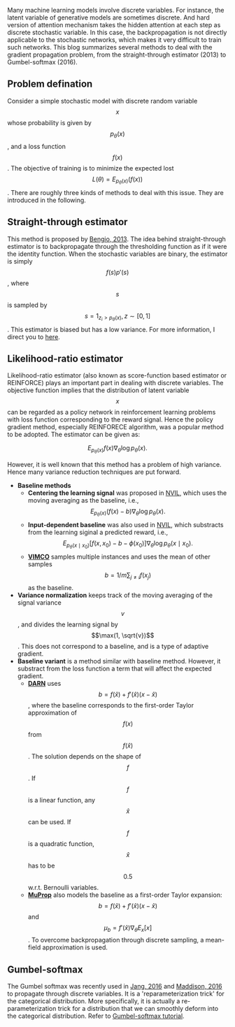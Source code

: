Many machine learning models involve discrete variables. For instance, the latent variable of generative models are sometimes discrete. And hard version of attention mechanism takes the hidden attention at each step as discrete stochastic variable. In this case, the backpropagation is not directly applicable to the stochastic networks, which makes it very difficult to train such networks. This blog summarizes several methods to deal with the gradient propagation problem, from the straight-through estimator (2013) to Gumbel-softmax (2016).

Problem defination
-------
Consider a simple stochastic model with discrete random variable $$x$$ whose probability is given by $$p_\theta(x)$$, and a loss function $$f(x)$$. The objective of training is to minimize the expected lost $$L(\theta)={E}_{p_\theta(x)}(f(x))$$. There are roughly three kinds of methods to deal with this issue. They are introduced in the following.

Straight-through estimator
-------
This method is proposed by [Bengio, 2013](https://arxiv.org/pdf/1308.3432.pdf). The idea behind straight-through estimator is to backpropagate through the thresholding function as if it were the identity function. When the stochastic variables are binary, the estimator is simply $$f(s)p'(s)$$, where $$s$$ is sampled by $$s=1_{z_i>p_\theta(x)},z\sim[0,1]$$. This estimator is biased but has a low variance. For more information, I direct you to [here](http://r2rt.com/binary-stochastic-neurons-in-tensorflow.html).

Likelihood-ratio estimator
-------
Likelihood-ratio estimator (also known as score-function based estimator or REINFORCE) plays an important part in dealing with discrete variables. The objective function implies that the distribution of latent variable $$x$$ can be regarded as a policy network in reinforcement learning problems with loss function corresponding to the reward signal. Hence the policy gradient method, especially REINFORECE algorithm, was a popular method to be adopted. The estimator can be given as:

$$E_{p_\theta(x)}f(x) \nabla_\theta \log p_\theta(x).$$

However, it is well known that this method has a problem of high variance. Hence many variance reduction techniques are put forward.

- **Baseline methods**
	- **Centering the learning signal** was proposed in [NVIL](https://arxiv.org/pdf/1402.0030.pdf), which uses the moving averaging as the baseline, i.e., $$E_{p_\theta(x)}(f(x)-b) \nabla_\theta \log p_\theta(x).$$
	- **Input-dependent baseline** was also used in [NVIL](https://arxiv.org/pdf/1402.0030.pdf), which substracts from the learning siginal a predicted reward, i.e., $$E_{p_\theta(x \mid x_0)}[f(x, x_0) -b-\phi(x_0)]\nabla_\theta \log p_\theta(x \mid x_0).$$
	- [**VIMCO**](https://arxiv.org/pdf/1602.06725.pdf) samples multiple instances and uses the mean of other samples $$b=1/m\sum_{j\ne i} f(x_j)$$ as the baseline.
- **Variance normalization** keeps track of the moving averaging of the signal variance $$v$$, and divides the learning signal by $$\max(1, \sqrt{v})$$. This does not correspond to a baseline, and is a type of adaptive gradient.
- **Baseline variant** is a method similar with baseline method. However, it substract from the loss function a term that will affect the expected gradient.
	- [**DARN**](https://arxiv.org/pdf/1310.8499.pdf) uses $$b=f(\hat{x}) + f'(\hat{x})(x-\hat{x})$$, where the baseline corresponds to the first-order Taylor approximation of $$f(x)$$ from $$f(\hat{x})$$. The solution depends on the shape of $$f$$. If $$f$$ is a linear function, any $$\hat{x}$$ can be used. If $$f$$ is a quadratic function, $$\hat{x}$$ has to be $$0.5$$ w.r.t. Bernoulli variables.
	- [**MuProp**](https://arxiv.org/pdf/1511.05176.pdf) also models the baseline as a first-order Taylor expansion: $$b=f(\hat{x}) + f'(\hat{x})(x-\hat{x})$$ and $$\mu_b=f'(\hat{x})\nabla_\theta E_x[x]$$. To overcome backpropagation through discrete sampling, a mean-field approximation is used.

Gumbel-softmax
-------
The Gumbel softmax was recently used in [Jang, 2016](https://arxiv.org/pdf/1611.01144.pdf) and [Maddison, 2016](https://arxiv.org/pdf/1611.00712.pdf) to propagate through discrete variables. It is a 'reparameterization trick' for the categorical distribution. More specifically, it is actually a re-parameterization trick for a distribution that we can smoothly deform into the categorical distribution. Refer to [Gumbel-softmax tutorial](http://blog.evjang.com/2016/11/tutorial-categorical-variational.html).
